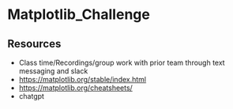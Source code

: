 # Matplotlib_Challenge

## Resources
- Class time/Recordings/group work with prior team through text messaging and slack
- https://matplotlib.org/stable/index.html
- https://matplotlib.org/cheatsheets/
- chatgpt